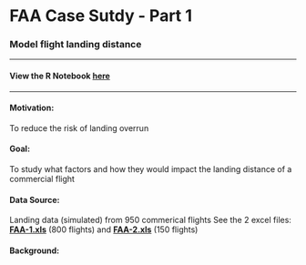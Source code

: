 # FAA Case Sutdy - Part 1
### Model flight landing distance
---

#### View the R Notebook [here](https://meenal-narsinghani.github.io/FAA-Case-Study/FAADataAnalysis%20-%20Part1.html)

---

#### Motivation: 
To reduce the risk of landing overrun
#### Goal: 
To study what factors and how they would impact the landing distance of a commercial flight
#### Data Source: 
Landing data (simulated) from 950 commerical flights
See the 2 excel files: **[FAA-1.xls](FAA1.xls)** (800 flights) and **[FAA-2.xls](FAA2.xls)** (150 flights)

#### Background: 






